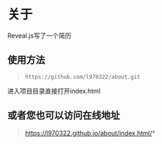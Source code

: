 # 关于

Reveal.js写了一个简历

## 使用方法

> ` https://github.com/l970322/about.git `

进入项目目录直接打开index.html

## 或者您也可以访问在线地址
> https://l970322.github.io/about/index.html/*
